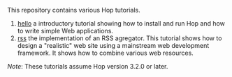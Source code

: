 This repository contains various Hop tutorials.

  1. [hello](https://github.com/manuel-serrano/hop-tutorials/tree/master/hello/)
 a introductory tutorial showing how to install and run Hop and how to write
 simple Web applications.
  1. [rss](https://github.com/manuel-serrano/hop-tutorials/tree/master/rss/)
 the implementation of an RSS agregator. This tutorial shows how to design
 a "realistic" web site using a mainstream web development framework. It shows
 how to combine various web resources.


*Note*: These tutorials assume Hop version 3.2.0 or later.
